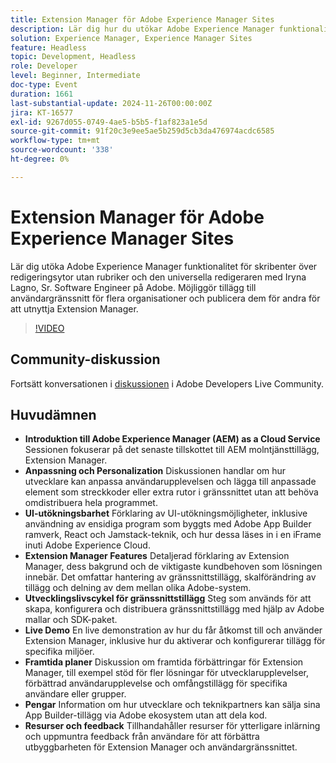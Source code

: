 ```yaml
---
title: Extension Manager för Adobe Experience Manager Sites
description: Lär dig hur du utökar Adobe Experience Manager funktionalitet med Extension Manager, vilket möjliggör tillägg och anpassning av användargränssnitt mellan olika organisationer utan att behöva omdistribuera hela programmet, vilket visades av Iryna Lagno, Sr. Software Engineer på Adobe.
solution: Experience Manager, Experience Manager Sites
feature: Headless
topic: Development, Headless
role: Developer
level: Beginner, Intermediate
doc-type: Event
duration: 1661
last-substantial-update: 2024-11-26T00:00:00Z
jira: KT-16577
exl-id: 9267d055-0749-4ae5-b5b5-f1af823a1e5d
source-git-commit: 91f20c3e9ee5ae5b259d5cb3da476974acdc6585
workflow-type: tm+mt
source-wordcount: '338'
ht-degree: 0%

---
```


# Extension Manager för Adobe Experience Manager Sites

Lär dig utöka Adobe Experience Manager funktionalitet för skribenter över redigeringsytor utan rubriker och den universella redigeraren med Iryna Lagno, Sr. Software Engineer på Adobe. Möjliggör tillägg till användargränssnitt för flera organisationer och publicera dem för andra för att utnyttja Extension Manager.

>[!VIDEO](https://video.tv.adobe.com/v/3440432/?learn=on&enablevpops&captions=swe)

## Community-diskussion

Fortsätt konversationen i [diskussionen](https://adobe.ly/48N59Uj) i Adobe Developers Live Community.

## Huvudämnen

* **Introduktion till Adobe Experience Manager (AEM) as a Cloud Service** Sessionen fokuserar på det senaste tillskottet till AEM molntjänsttillägg, Extension Manager.
* **Anpassning och Personalization** Diskussionen handlar om hur utvecklare kan anpassa användarupplevelsen och lägga till anpassade element som streckkoder eller extra rutor i gränssnittet utan att behöva omdistribuera hela programmet.
* **UI-utökningsbarhet** Förklaring av UI-utökningsmöjligheter, inklusive användning av ensidiga program som byggts med Adobe App Builder ramverk, React och Jamstack-teknik, och hur dessa läses in i en iFrame inuti Adobe Experience Cloud.
* **Extension Manager Features** Detaljerad förklaring av Extension Manager, dess bakgrund och de viktigaste kundbehoven som lösningen innebär. Det omfattar hantering av gränssnittstillägg, skalförändring av tillägg och delning av dem mellan olika Adobe-system.
* **Utvecklingslivscykel för gränssnittstillägg** Steg som används för att skapa, konfigurera och distribuera gränssnittstillägg med hjälp av Adobe mallar och SDK-paket.
* **Live Demo** En live demonstration av hur du får åtkomst till och använder Extension Manager, inklusive hur du aktiverar och konfigurerar tillägg för specifika miljöer.
* **Framtida planer** Diskussion om framtida förbättringar för Extension Manager, till exempel stöd för fler lösningar för utvecklarupplevelser, förbättrad användarupplevelse och omfångstillägg för specifika användare eller grupper.
* **Pengar** Information om hur utvecklare och teknikpartners kan sälja sina App Builder-tillägg via Adobe ekosystem utan att dela kod.
* **Resurser och feedback** Tillhandahåller resurser för ytterligare inlärning och uppmuntra feedback från användare för att förbättra utbyggbarheten för Extension Manager och användargränssnittet.
